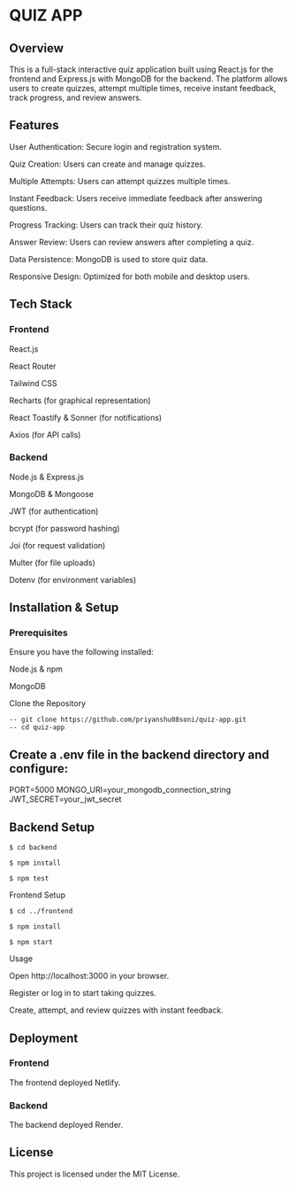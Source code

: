 # QUIZ APP

## Overview

This is a full-stack interactive quiz application built using React.js for the frontend and Express.js with MongoDB for the backend. The platform allows users to create quizzes, attempt multiple times, receive instant feedback, track progress, and review answers.

## Features

User Authentication: Secure login and registration system.

Quiz Creation: Users can create and manage quizzes.

Multiple Attempts: Users can attempt quizzes multiple times.

Instant Feedback: Users receive immediate feedback after answering questions.

Progress Tracking: Users can track their quiz history.

Answer Review: Users can review answers after completing a quiz.

Data Persistence: MongoDB is used to store quiz data.

Responsive Design: Optimized for both mobile and desktop users.

## Tech Stack

### Frontend

React.js

React Router

Tailwind CSS

Recharts (for graphical representation)

React Toastify & Sonner (for notifications)

Axios (for API calls)

### Backend

Node.js & Express.js

MongoDB & Mongoose

JWT (for authentication)

bcrypt (for password hashing)

Joi (for request validation)

Multer (for file uploads)

Dotenv (for environment variables)

## Installation & Setup

### Prerequisites

Ensure you have the following installed:

Node.js & npm

MongoDB

Clone the Repository

```terminal
-- git clone https://github.com/priyanshu08soni/quiz-app.git
-- cd quiz-app
```

## Create a .env file in the backend directory and configure:

PORT=5000
MONGO_URI=your_mongodb_connection_string
JWT_SECRET=your_jwt_secret

## Backend Setup

```terminal
$ cd backend

$ npm install

$ npm test
```

Frontend Setup
```terminal
$ cd ../frontend

$ npm install

$ npm start
```

Usage

Open http://localhost:3000 in your browser.

Register or log in to start taking quizzes.

Create, attempt, and review quizzes with instant feedback.


## Deployment

### Frontend

The frontend deployed Netlify.

### Backend

The backend deployed Render.


## License

This project is licensed under the MIT License.
